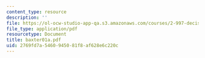 ```yaml
---
content_type: resource
description: ''
file: https://ol-ocw-studio-app-qa.s3.amazonaws.com/courses/2-997-decision-making-in-large-scale-systems-spring-2004/2769fd7a5460945081f8af628e6c220c_baxter01a.pdf
file_type: application/pdf
resourcetype: Document
title: baxter01a.pdf
uid: 2769fd7a-5460-9450-81f8-af628e6c220c
---
```

